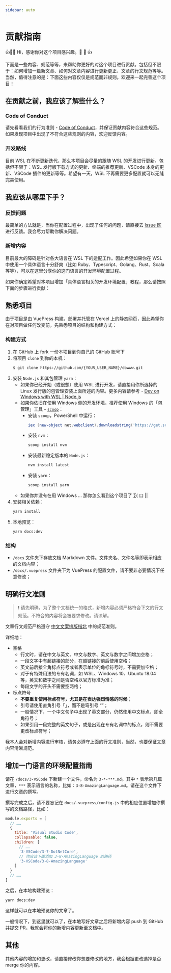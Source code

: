 ```yaml
---
sidebar: auto
---
```


# 贡献指南

👍🎉💖 Hi，感谢你对这个项目感兴趣。💖 🎉 👍

下面是一些内容、规范等等，来帮助你更好的对这个项目进行贡献。包括但不限于：如何增加一篇新文章、如何对文章内容进行更新更正、文章的行文规范等等。当然，值得注意的是：下面这些内容仅仅是规范而非规则。欢迎来一起完善这个项目！

## 在贡献之前，我应该了解些什么？

### Code of Conduct

请先看看我们的行为准则 - [Code of Conduct](https://github.com/spencerwooo/dowww/blob/master/.github/CODE_OF_CONDUCT.md)，并保证贡献内容符合这些规范。如果发现项目中出现了不符合这些规则的内容，欢迎反馈内容。

### 开发路线

目前 WSL 在不断更新迭代，那么本项目会尽量的跟随 WSL 的开发进行更新。包括但不限于：WSL 发行版下载方式的更新、终端的推荐更新、VSCode 本身的更新、VSCode 插件的更新等等。希望有一天，WSL 不再需要更多配置就可以无缝完美使用。

## 我应该从哪里下手？

### 反馈问题

最简单的方法就是，当你在配置过程中，出现了任何的问题，请直接去 [Issue 区](https://github.com/spencerwooo/dowww/issues/new/choose) 进行反馈。我会尽力帮助你解决问题。

### 新增内容

目前最大的障碍是针对各大语言在 WSL 下的适配工作。因此希望如果你在 WSL 中使用一个具体语言十分舒爽（比如 Ruby、Typescript、Golang、Rust、Scala 等等），可以在这里分享你的这门语言的开发环境配置过程。

如果你确定希望对本项目增加「具体语言相关的开发环境配置」教程，那么请按照下面的步骤进行贡献：

## 熟悉项目

由于项目是由 VuePress 构建，部署并托管在 Vercel 上的静态网页，因此希望你在对项目做任何改变前，先熟悉项目的结构和构建方式：

### 构建方式

1. 在 GitHub 上 fork 一份本项目到你自己的 GitHub 账号下
2. 将项目 `clone` 到你的本机：
   ```bash
   $ git clone https://github.com/{YOUR_USER_NAME}/dowww.git
   ```
3. 安装 `Node.js` 和其包管理 `yarn`：
   - 如果你已经开始（或很想）使用 WSL 进行开发，请直接用你所选择的 Linux 发行版的包管理安装上面所述的内容。更多内容请参考 - [Dev on Windows with WSL | Node.js](https://dowww.spencerwoo.com/3-VSCode/3-6-NodeJS.html)
   - 如果你依旧在使用 Windows 侧的开发环境，推荐使用 Windows 的「包管理」工具 - [`scoop`](https://github.com/lukesampson/scoop)：
     - 安装 `scoop`，PowerShell 中运行：
       ```powershell
       iex (new-object net.webclient).downloadstring('https://get.scoop.sh')
       ```
     - 安装 `nvm`：
       ```powershell
       scoop install nvm
       ```
     - 安装最新稳定版本的 `Node.js`：
       ```powershell
       nvm install latest
       ```
     - 安装 `yarn`：
       ```powershell
       scoop install yarn
       ```
   - 如果你并没有在用 Windows ... 那你怎么看到这个项目了 ∑( 口 ||
4. 安装相关依赖：
   ```bash
   yarn install
   ```
5. 本地预览：
   ```bash
   yarn docs:dev
   ```

### 结构

- `/docs` 文件夹下存放文档 Markdown 文件。文件夹名、文件名等即表示相应的文档内容；
- `/docs/.vuepress` 文件夹下为 VuePress 的配置文件，请不要非必要情况下任意修改；

## 明确行文准则

> ❗ 请先明确，为了整个文档统一的格式，新增内容必须严格符合下文的行文规范。不符合的内容将会被要求修改。请谅解。

文章行文规范严格遵守 [中文文案排版指北](https://github.com/sparanoid/chinese-copywriting-guidelines) 中的规范准则。

详细地：

- 空格
  - 行文时，请在中文与英文、中文与数字、英文与数字之间增加空格；
  - 一段文字中有超链接的部分，在超链接的前后使用空格；
  - 英文前后接全角标点符号或者表示单位的角标符号时，不需要加空格；
  - 对于有特殊用法的专有名词，如 WSL、Windows 10、Ubuntu 18.04 等，英文和数字之间是否空格以官方标准为准；
  - 每段文字的开头不需要空两格；
- 标点符号
  - **不要重复使用标点符号，尤其是在表达强烈情感的时候**；
  - 引号请使用直角引号「」，而不是弯引号 “”；
  - 一般情况下，一个中文句子中出现了英文部分，仍然使用中文标点，即全角符号；
  - 如果引用一段完整的英文句子，或是出现在专有名词中的标点，则不需要更改标点符号；

我本人会对新增内容进行审核，请务必遵守上面的行文准则，当然，也要保证文章内容清晰规范。

## 增加一门语言的环境配置指南

请在 `/docs/3-VSCode` 下新建一个文件，命名为 `3-*-***.md`。其中 `*` 表示第几篇文章，`***` 表示语言的名称，比如：`3-8-AmazingLanguage.md`。请在这个文件下进行文章的撰写。

撰写完成之后，请不要忘记在 `docs/.vuepress/config.js` 中的相应位置增加你撰写的文档路径，比如：

```javascript
module.exports = [
  // ……
  {
    title: 'Visual Studio Code',
    collapsable: false,
    children: [
      // ……
      '3-VSCode/3-7-DotNetCore',
      // 你应该下面添加 3-8-AmazingLanguage 的路径
      '3-VSCode/3-8-AmazingLanguage'
    ]
  }
  // ……
]
```

之后，在本地构建预览：

```bash
yarn docs:dev
```

这样就可以在本地预览你的文章了。

一般情况下，到这里就可以了，在本地写好文章之后将新增内容 push 到 GitHub 并提交 PR，我就会将你的新增内容更新至文档中。

## 其他

其他内容的增加和更改，请直接修改你想要修改的地方，我会根据更改选择是否 merge 你的内容。
